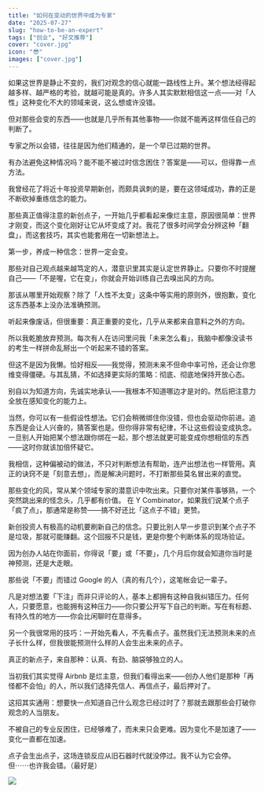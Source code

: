 ```yaml
---
title: "如何在变动的世界中成为专家"
date: "2025-07-27"
slug: "how-to-be-an-expert"
tags: ["创业", "好文推荐"]
cover: "cover.jpg"
icon: "😎"
images: ["cover.jpg"]
---
```

如果这世界是静止不变的，我们对观念的信心就能一路线性上升。某个想法经得起越多样、越严格的考验，就越可能是真的。许多人其实默默相信这一点——对「人性」这种变化不大的领域来说，这么想或许没错。



但对那些会变的东西——也就是几乎所有其他事物——你就不能再这样信任自己的判断了。



专家之所以会错，往往是因为他们精通的，是一个早已过期的世界。



有办法避免这种情况吗？能不能不被过时信念困住？答案是——可以，但得靠一点方法。



我曾经花了将近十年投资早期新创，而颇具讽刺的是，要在这领域成功，靠的正是不断砍掉重练信念的能力。



那些真正值得注意的新创点子，一开始几乎都看起来像烂主意，原因很简单：世界才刚变，而这个变化刚好让它从坏变成了对。我花了很多时间学会分辨这种「翻盘」，而这套技巧，其实也能套用在一切新想法上。



第一步，养成一种信念：世界一定会变。



那些对自己观点越来越笃定的人，潜意识里其实是认定世界静止。只要你不时提醒自己——「不是喔，它在变」，你就会开始训练自己去嗅出风的方向。



那该从哪里开始观察？除了「人性不太变」这条中等实用的原则外，很抱歉，变化这东西基本上没办法准确预测。



听起来像废话，但很重要：真正重要的变化，几乎从来都来自意料之外的方向。



所以我乾脆放弃预测。每次有人在访问里问我「未来怎么看」，我脑中都像没读书的考生一样拼命乱掰出一个听起来不错的答案。



但这不是因为我懒。恰好相反——我觉得，预测未来不但命中率可怜，还会让你思维变得僵硬。与其乱猜，不如选择更实际的策略：彻底、彻底地保持开放心态。



别自以为知道方向，先诚实地承认——我根本不知道哪边才是对的。然后把注意力全放在感知变化的能力上。



当然，你可以有一些假设性想法。它们会稍微绑住你没错，但也会驱动你前进。追东西是会让人兴奋的，猜答案也是。但你得非常有纪律，不让这些假设变成执念。
一旦别人开始把某个想法跟你绑在一起，那个想法就更可能变成你想相信的东西——这时你就该加倍怀疑它。



我相信，这种偏被动的做法，不只对判断想法有帮助，连产出想法也一样管用。真正的诀窍不是「刻意去想」，而是解决问题时，不打断那些莫名冒出来的直觉。



那些变化的风，常从某个领域专家的潜意识中吹出来。只要你对某件事够熟，一个突然跳出来的怪念头，几乎都有价值。
在 Y Combinator，如果我们说某个点子「疯了点」，那通常是称赞——搞不好还比「这点子不错」更赞。



新创投资人有极高的动机要刷新自己的信念。只要比别人早一步意识到某个点子不是垃圾，那就可能赚翻。这个回报不只是钱，更是你整个判断体系的现场验证。



因为创办人站在你面前，你得说「要」或「不要」，几个月后你就会知道你当时是神预测，还是大走眼。



那些说「不要」而错过 Google 的人（真的有几个），这笔帐会记一辈子。



凡是对想法要「下注」而非只评论的人，基本上都拥有这种自我纠错压力。任何人，只要愿意，也能拥有这种压力——你只要公开写下自己的判断。写在有标题、有持久性的地方——你会比闲聊时在意得多。



另一个我很常用的技巧：一开始先看人，不先看点子。虽然我们无法预测未来的点子长什么样，但我很能预测什么样的人会生出未来的点子。



真正的新点子，来自那种：认真、有劲、脑袋够独立的人。



当初我们其实觉得 Airbnb 是烂主意，但我们看得出来——创办人他们是那种「再怪都不会怕」的人，所以我们选择先信人、再信点子，最后押对了。



这招其实通用：想要快一点知道自己什么观念已经过时了？那就去跟那些会打破你观念的人当朋友。



不被自己的专业反困住，已经够难了，而未来只会更难。因为变化不是加速了——变化一直都在加速。



点子会生出点子，这场连锁反应从旧石器时代就没停过。我不认为它会停。
但⋯⋯也许我会错。（最好是）




![](https://prod-files-secure.s3.us-west-2.amazonaws.com/112d0858-5090-4d34-a606-b75eb8d65fd2/46476355-9cf3-4e99-9b7a-3531bc426380/1000202064.png?X-Amz-Algorithm=AWS4-HMAC-SHA256&X-Amz-Content-Sha256=UNSIGNED-PAYLOAD&X-Amz-Credential=ASIAZI2LB466RONFVIJ2%2F20250727%2Fus-west-2%2Fs3%2Faws4_request&X-Amz-Date=20250727T233406Z&X-Amz-Expires=3600&X-Amz-Security-Token=IQoJb3JpZ2luX2VjEFcaCXVzLXdlc3QtMiJGMEQCIAKq56GsBC5eeMEbFBisI3LaLnDivNdN6HpwIEmNVvqmAiBr4VzOd3CLHQ9Mp75XpatSF1iJ8O4dOIVBSudIfJkQuSqIBAiA%2F%2F%2F%2F%2F%2F%2F%2F%2F%2F8BEAAaDDYzNzQyMzE4MzgwNSIMoxbjzC7KrRMvIWeDKtwDJ7TQtLrbT5d86F0kOK7Gd%2BMXZiti%2FJZCiRCmdGRYUFvL02qLBRx39M5ppK5lh2lGIPHqdtmuP3RT7Q1HgjF3gsQpCD%2FXVkfN7D58fcyITqUDAwGXmOYRaSZABa%2FwdtyvIzmTT%2F4VkpeGXa2ZUfr3KGmpvPDvSAnzTmOZB3ZeQWJHrE5MlhVRznyGFYI9FOZ8GWRZNh%2F2SWO8yeqV%2FlmwiajlEBXZFDwqfWuecCj30WbQkKI94yaYUcy9mtglqy3Pb%2F%2F9wWe3Er%2BDgcpyQMyMNEI7Q%2FGLxOltM8bOIk5wsMrqexI8Ufl7o4uDWnKpeoMR7Bsd%2Fu2qf0acvHVAJmhzDZZfs7BcOyFleNWTZ4DxfGTZR8xU2dxPh%2BGK5cR%2Bp7Xrg0J7wNMZ1ndirqHiNnR9d7zOxZR%2BE1je1hUk0TAXuV1yKhDJgbQkiUZWFmrcvKNc2Z1J9WVEQJ0qQsvKybG%2Be87pWYDbOMLcROvADpWQAhKnertg7UN1hRDlts2cs1Yy8Bh%2F7mOWdwgU7z%2FDHGqH3PzLcPp6rWC5l5042NBFFQEcG3BTKmQNLvu6SAwVXKSfgzyeryCXAT6FWLyjltKenVNa9HMUWJM5rm2bS50FQIDftrKSXDq2W91F7OwwxtSaxAY6pgHUx0CD2dRs8D7d9H75KkGbeAeZINmInLmEKRaPGaCuU0jeK%2BVHIGD1FrVTL%2F6DHim3QznTYk59fYpQ5FfuyR5CeXnngIFRYdSFGSu9JR%2FbrWkIteXAdFiCiQpmRuLPBxMR94t%2Bkw1P9Jzdt1fP2BoaiMPfh3o%2BxrDJynOdgPluRQEaz8fgf%2FL2VaTfWFNeAG8zk6maeytl5TSsRuXniAxLRDqam4d%2B&X-Amz-Signature=bb5f0adcb6f2358fc3e5e36ee6368426e93dab854bdbacb1079db931661d6c8c&X-Amz-SignedHeaders=host&x-amz-checksum-mode=ENABLED&x-id=GetObject)

